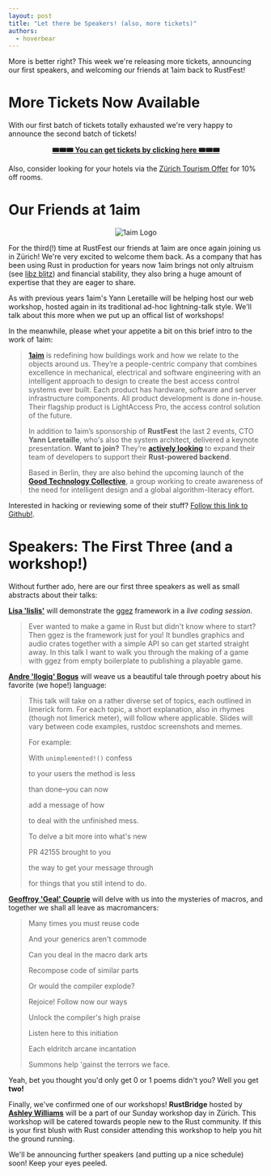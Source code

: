 ```yaml
---
layout: post
title: "Let there be Speakers! (also, more tickets)"
authors:
  - hoverbear
---
```


More is better right? This week we're releasing more tickets, announcing our first speakers, and welcoming our friends at 1aim back to RustFest!

# More Tickets Now Available

With our first batch of tickets totally exhausted we're very happy to announce the second batch of tickets!

<div style="text-align: center">
  <a href="https://ti.to/asquera-event-ug/rustfest-zurich/">
    <strong>🎟🎟🎟 You can get tickets by clicking here 🎟🎟🎟</strong>
  </a>
</div>


Also, consider looking for your hotels via the [Zürich Tourism Offer](https://www.zuerich.com/en/visit/rustfest-zuerich) for 10% off rooms.

# Our Friends at 1aim 

<div style="text-align: center">
  <img alt="1aim Logo" src="/assets/sponsors/1aim.svg"/>
</div>

For the third(!) time at RustFest our friends at 1aim are once again joining us in Zürich! We're very excited to welcome them back. As a company that has been using Rust in production for years now 1aim brings not only altruism (see [libz blitz](http://blog.rustfest.eu/libz-blitz)) and financial stability, they also bring a huge amount of expertise that they are eager to share.

As with previous years 1aim's Yann Leretaille will be helping host our web workshop, hosted again in its traditional ad-hoc lightning-talk style. We'll talk about this more when we put up an offical list of workshops!

In the meanwhile, please whet your appetite a bit on this brief intro to the work of 1aim:

> **[1aim](https://1aim.com/)** is redefining how buildings work and how we relate to the objects around us. They’re a people-centric company that combines excellence in mechanical, electrical and software engineering with an intelligent approach to design to create the best access control systems ever built. Each product has hardware, software and server infrastructure components. All product development is done in-house. Their flagship product is LightAccess Pro, the access control solution of the future.
>
> In addition to 1aim’s sponsorship of **RustFest** the last 2 events, CTO **Yann Leretaille**, who's also the system architect, delivered a keynote presentation. **Want to join?** They’re **[actively looking](https://1aim.com/#careers)** to expand their team of developers to support their **Rust-powered backend**.
>
> Based in Berlin, they are also behind the upcoming launch of the **[Good Technology Collective](http://goodtechnologycollective.com/)**, a group working to create awareness of the need for intelligent design and a global algorithm-literacy effort.

Interested in hacking or reviewing some of their stuff? [Follow this link to Github!](https://github.com/1aim).

# Speakers: The First Three (and a workshop!)

Without further ado, here are our first three speakers as well as small abstracts about their talks:

[**Lisa 'lislis'**](https://github.com/lislis) will demonstrate the [ggez](http://ggez.rs/) framework in a *live coding session*.

> Ever wanted to make a game in Rust but didn't know where to start? Then ggez is the framework just for you! It bundles graphics and audio crates together with a simple API so can get started straight away. In this talk I want to walk you through the making of a game with ggez from empty boilerplate to publishing a playable game.

[**Andre 'llogiq' Bogus**](https://github.com/llogiq) will weave us a beautiful tale through poetry about his favorite (we hope!) language:

> This talk will take on a rather diverse set of topics, each outlined in limerick form. For each topic, a short explanation, also in rhymes (though not limerick meter), will follow where applicable. Slides will vary between code examples, rustdoc screenshots and memes.
>
> For example:
>
>
> With `unimplemented!()` confess
>
> to your users the method is less
>
> than done–you can now
>
> add a message of how
>
> to deal with the unfinished mess.
>
>
> To delve a bit more into what's new
>
> PR 42155 brought to you
>
> the way to get your message through
>
> for things that you still intend to do.

[**Geoffroy 'Geal' Couprie**](https://github.com/Geal/) will delve with us into the mysteries of macros, and together we shall all leave as macromancers:

> Many times you must reuse code
>
> And your generics aren't commode
>
> Can you deal in the macro dark arts
>
> Recompose code of similar parts
>
> Or would the compiler explode?
>
>
> Rejoice! Follow now our ways
>
> Unlock the compiler's high praise
>
> Listen here to this initiation
>
> Each eldritch arcane incantation
>
> Summons help 'gainst the terrors we face.

Yeah, bet you thought you'd only get 0 or 1 poems didn't you? Well you get **two!**

Finally, we've confirmed one of our workshops! **RustBridge** hosted by [**Ashley Williams**](https://github.com/ashleygwilliams) will be a part of our Sunday workshop day in Zürich. This workshop will be catered towards people new to the Rust community. If this is your first blush with Rust consider attending this workshop to help you hit the ground running.

We'll be announcing further speakers (and putting up a nice schedule) soon! Keep your eyes peeled.
